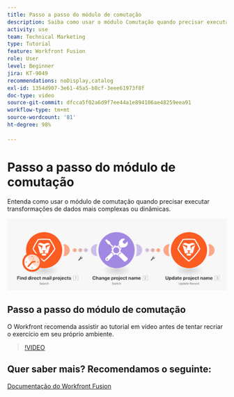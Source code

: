 ```yaml
---
title: Passo a passo do módulo de comutação
description: Saiba como usar o módulo Comutação quando precisar executar transformações de dados mais complexas ou dinâmicas no [!DNL Adobe Workfront Fusion].
activity: use
team: Technical Marketing
type: Tutorial
feature: Workfront Fusion
role: User
level: Beginner
jira: KT-9049
recommendations: noDisplay,catalog
exl-id: 1354d907-3e61-45a5-b8cf-3eee61973f8f
doc-type: video
source-git-commit: dfcca5f02a6d9f7ee44a1e894106ae48259eea91
workflow-type: tm+mt
source-wordcount: '81'
ht-degree: 98%

---
```


# Passo a passo do módulo de comutação

Entenda como usar o módulo de comutação quando precisar executar transformações de dados mais complexas ou dinâmicas.

![Uma imagem mostrando a utilização do módulo de comutação](assets/beyond-basic-modules-4.png)

## Passo a passo do módulo de comutação

O Workfront recomenda assistir ao tutorial em vídeo antes de tentar recriar o exercício em seu próprio ambiente.

>[!VIDEO](https://video.tv.adobe.com/v/335290/?quality=12&learn=on&enablevpops)



## Quer saber mais? Recomendamos o seguinte:

[Documentação do Workfront Fusion](https://experienceleague.adobe.com/pt-br/docs/workfront-fusion/using/get-started-with-fusion/understand-workfront-fusion/workfront-fusion-overview)
